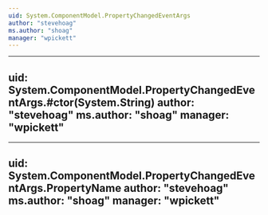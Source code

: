 ```yaml
---
uid: System.ComponentModel.PropertyChangedEventArgs
author: "stevehoag"
ms.author: "shoag"
manager: "wpickett"
---
```


---
uid: System.ComponentModel.PropertyChangedEventArgs.#ctor(System.String)
author: "stevehoag"
ms.author: "shoag"
manager: "wpickett"
---

---
uid: System.ComponentModel.PropertyChangedEventArgs.PropertyName
author: "stevehoag"
ms.author: "shoag"
manager: "wpickett"
---
